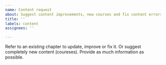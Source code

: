 ```yaml
---
name: Content request
about: Suggest content improvements, new courses and fix content errors.
title: ''
labels: content
assignees: ''

---
```


Refer to an existing chapter to update, improve or fix it. Or suggest completely new content (coureses). Provide as much information as possible. 
